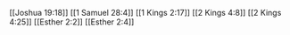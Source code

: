 [[Joshua 19:18]]
[[1 Samuel 28:4]]
[[1 Kings 2:17]]
[[2 Kings 4:8]]
[[2 Kings 4:25]]
[[Esther 2:2]]
[[Esther 2:4]]
